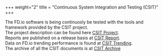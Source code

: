 +++
weight="2"
title = "Continuous System Integration and Testing (CSIT)"
+++

The FD.io software is being continuosly be tested with the tools and
framework provided by the CSIT project.
<br>
The project description can be found here [CSIT Project](https://s3-docs.fd.io/csit/master/doc/).
<br>
Reports are published on a release basis at [CSIT Report](https://s3-docs.fd.io/csit/master/report/).
<br>
Data on FD.io trending performance is found at [CSIT Trending](https://s3-docs.fd.io/csit/master/trending/).
<br>
The archive of all the CSIT documents is at [CSIT Archive](https://docs.fd.io/csit/)
